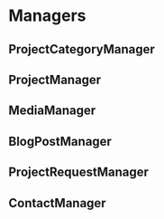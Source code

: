 # Managers

## ProjectCategoryManager


## ProjectManager


## MediaManager


## BlogPostManager


## ProjectRequestManager


## ContactManager